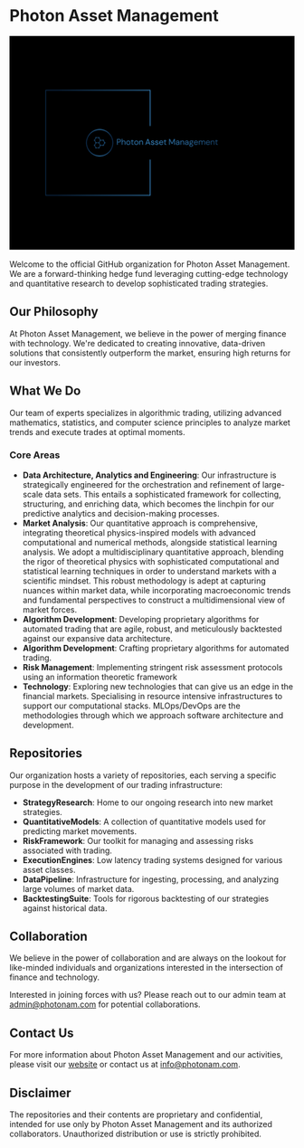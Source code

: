 # Photon Asset Management


<img src="https://github.com/PhotonAM/.github/blob/e3a1eb0b27f9ef7cdee364c79f8e37fde65b7b7f/profile/photon-asset-management-high-resolution-logo.png" alt="Alt Text" >




Welcome to the official GitHub organization for Photon Asset Management. We are a forward-thinking hedge fund leveraging cutting-edge technology and quantitative research to develop sophisticated trading strategies.

## Our Philosophy

At Photon Asset Management, we believe in the power of merging finance with technology. We're dedicated to creating innovative, data-driven solutions that consistently outperform the market, ensuring high returns for our investors.

## What We Do

Our team of experts specializes in algorithmic trading, utilizing advanced mathematics, statistics, and computer science principles to analyze market trends and execute trades at optimal moments.

### Core Areas


- **Data Architecture, Analytics and Engineering**: Our infrastructure is strategically engineered for the orchestration and refinement of large-scale data sets. This entails a sophisticated framework for collecting, structuring, and enriching data, which becomes the linchpin for our predictive analytics and decision-making processes.
- **Market Analysis**: Our quantitative approach is comprehensive, integrating theoretical physics-inspired models with advanced computational and numerical methods, alongside statistical learning analysis. We adopt a multidisciplinary quantitative approach, blending the rigor of theoretical physics with sophisticated computational and statistical learning techniques in order to understand markets with a scientific mindset. This robust methodology is adept at capturing nuances within market data, while incorporating macroeconomic trends and fundamental perspectives to construct a multidimensional view of market forces.
- **Algorithm Development**: Developing proprietary algorithms for automated trading that are agile, robust, and meticulously backtested against our expansive data architecture.
- **Algorithm Development**: Crafting proprietary algorithms for automated trading.
- **Risk Management**: Implementing stringent risk assessment protocols using an information theoretic framework
- **Technology**: Exploring new technologies that can give us an edge in the financial markets. Specialising in resource intensive infrastructures to support our computational stacks. MLOps/DevOps are the methodologies through which we approach software architecture and development.

## Repositories

Our organization hosts a variety of repositories, each serving a specific purpose in the development of our trading infrastructure:

- **StrategyResearch**: Home to our ongoing research into new market strategies.
- **QuantitativeModels**: A collection of quantitative models used for predicting market movements.
- **RiskFramework**: Our toolkit for managing and assessing risks associated with trading.
- **ExecutionEngines**: Low latency trading systems designed for various asset classes.
- **DataPipeline**: Infrastructure for ingesting, processing, and analyzing large volumes of market data.
- **BacktestingSuite**: Tools for rigorous backtesting of our strategies against historical data.

## Collaboration

We believe in the power of collaboration and are always on the lookout for like-minded individuals and organizations interested in the intersection of finance and technology.

Interested in joining forces with us? Please reach out to our admin team at [admin@photonam.com](mailto:admin@photonam.com) for potential collaborations.

## Contact Us

For more information about Photon Asset Management and our activities, please visit our [website](#) or contact us at [info@photonam.com](mailto:info@photonam.com).

## Disclaimer

The repositories and their contents are proprietary and confidential, intended for use only by Photon Asset Management and its authorized collaborators. Unauthorized distribution or use is strictly prohibited.

<!--

**Here are some ideas to get you started:**

🙋‍♀️ A short introduction - what is your organization all about?
🌈 Contribution guidelines - how can the community get involved?
👩‍💻 Useful resources - where can the community find your docs? Is there anything else the community should know?
🍿 Fun facts - what does your team eat for breakfast?
🧙 Remember, you can do mighty things with the power of [Markdown](https://docs.github.com/github/writing-on-github/getting-started-with-writing-and-formatting-on-github/basic-writing-and-formatting-syntax)
-->
